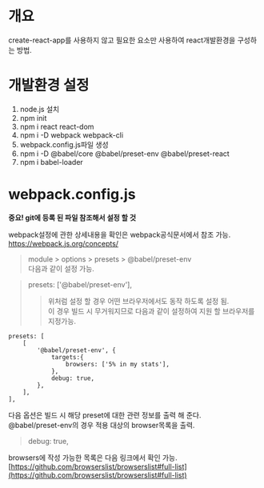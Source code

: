 # 개요
create-react-app를 사용하지 않고 필요한 요소만 사용하여 react개발환경을 구성하는 방법.

# 개발환경 설정
1. node.js 설치
2. npm init
3. npm i react react-dom
4. npm i -D webpack webpack-cli
5. webpack.config.js파일 생성
6. npm i -D @babel/core @babel/preset-env @babel/preset-react
7. npm i babel-loader


# webpack.config.js 
__중요! git에 등록 된 파일 참조해서 설정 할 것__

webpack설정에 관한 상세내용을 확인은 webpack공식문서에서 참조 가능.
https://webpack.js.org/concepts/

> module > options > presets > @babel/preset-env  
다음과 같이 설정 가능.

> presets: ['@babel/preset-env'],  
>> 위처럼 설정 할 경우 어떤 브라우저에서도 동작 하도록 설정 됨.  
>> 이 경우 빌드 시 무거워지므로 다음과 같이 설정하여 지원 할 브라우저를 지정가능.

    presets: [
        [
            '@babel/preset-env', {
                targets:{
                    browsers: ['5% in my stats'],
                },
                debug: true,
            },
        ],
    ],

다음 옵션은 빌드 시 해당 preset에 대한 관련 정보를 출력 해 준다.  
@babel/preset-env의 경우 적용 대상의 browser목록을 출력.

> debug: true,  

browsers에 작성 가능한 목록은 다음 링크에서 확인 가능.
[https://github.com/browserslist/browserslist#full-list](https://github.com/browserslist/browserslist#full-list)